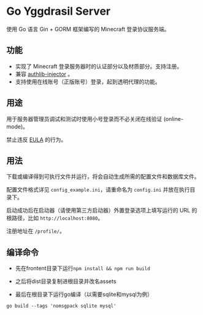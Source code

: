 # Go Yggdrasil Server

使用 Go 语言 Gin + GORM 框架编写的 Minecraft 登录协议服务端。

## 功能

+ 实现了 Minecraft 登录服务器时的认证部分以及材质部分。支持注册。
+ 兼容 [authlib-injector](https://github.com/yushijinhun/authlib-injector) 。
+ 支持使用在线账号（正版账号）登录，起到透明代理的功能。

## 用途

用于服务器管理员调试和测试时使用小号登录而不必关闭在线验证 (online-mode)。


禁止违反 [EULA](https://account.mojang.com/documents/minecraft_eula) 的行为。

## 用法

下载或编译得到可执行文件并运行，将会自动生成所需的配置文件和数据库文件。

配置文件格式详见 `config_example.ini`，请重命名为 `config.ini` 并放在执行目录下。

启动成功后在启动器（请使用第三方启动器）外置登录选项上填写运行的 URL 的根路径，比如 `http://localhost:8080`。

注册地址在 `/profile/`。

## 编译命令

- 先在frontent目录下运行`npm install && npm run build`

- 之后将dist目录复制进根目录并改名assets

- 最后在根目录下运行go编译（以需要sqlite和mysql为例）

```shell
go build --tags 'nomsgpack sqlite mysql'
```
